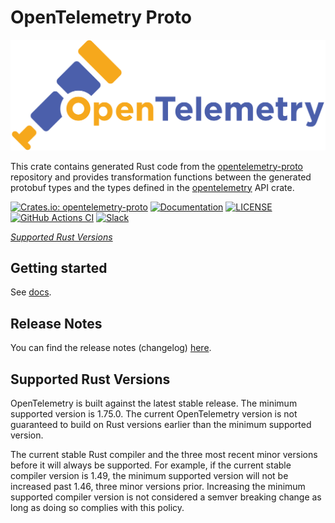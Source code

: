 # OpenTelemetry Proto

![OpenTelemetry — An observability framework for cloud-native software.][splash]

[splash]: https://raw.githubusercontent.com/open-telemetry/opentelemetry-rust/main/assets/logo-text.png

This crate contains generated Rust code from the
[opentelemetry-proto](https://github.com/open-telemetry/opentelemetry-proto)
repository and provides transformation functions between the generated protobuf
types and the types defined in the
[opentelemetry](https://github.com/open-telemetry/opentelemetry-rust/tree/main/opentelemetry)
API crate.

[![Crates.io: opentelemetry-proto](https://img.shields.io/crates/v/opentelemetry-proto.svg)](https://crates.io/crates/opentelemetry-proto)
[![Documentation](https://docs.rs/opentelemetry-proto/badge.svg)](https://docs.rs/opentelemetry-proto)
[![LICENSE](https://img.shields.io/crates/l/opentelemetry-proto)](https://github.com/open-telemetry/opentelemetry-rust/blob/main/opentelemetry-proto/LICENSE)
[![GitHub Actions CI](https://github.com/open-telemetry/opentelemetry-rust/workflows/CI/badge.svg)](https://github.com/open-telemetry/opentelemetry-rust/actions?query=workflow%3ACI+branch%3Amain)
[![Slack](https://img.shields.io/badge/slack-@cncf/otel/rust-brightgreen.svg?logo=slack)](https://cloud-native.slack.com/archives/C03GDP0H023)

*[Supported Rust Versions](#supported-rust-versions)*

## Getting started

See [docs](https://docs.rs/opentelemetry-proto).

## Release Notes

You can find the release notes (changelog) [here](https://github.com/open-telemetry/opentelemetry-rust/blob/main/opentelemetry-proto/CHANGELOG.md).

## Supported Rust Versions

OpenTelemetry is built against the latest stable release. The minimum supported
version is 1.75.0. The current OpenTelemetry version is not guaranteed to build
on Rust versions earlier than the minimum supported version.

The current stable Rust compiler and the three most recent minor versions
before it will always be supported. For example, if the current stable compiler
version is 1.49, the minimum supported version will not be increased past 1.46,
three minor versions prior. Increasing the minimum supported compiler version
is not considered a semver breaking change as long as doing so complies with
this policy.